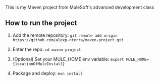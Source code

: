 This is my Maven project from MuleSoft's advanced development class

## How to run the project

1. Add the remote repository: `git remote add origin https://github.com/alexp-nterra/maven-project.git`

1. Enter the repo: `cd maven-project`

1. (Optional) Set your MULE_HOME env variable: `export MULE_HOME={locationOfMuleInstall}`

1. Package and deploy: `mvn install`